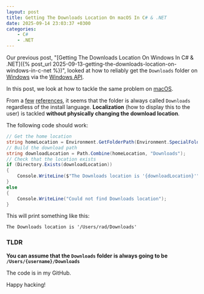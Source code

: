 ```yaml
---
layout: post
title: Getting The Downloads Location On macOS In C# & .NET
date: 2025-09-14 23:03:37 +0300
categories:
    - C#
    - .NET
---
```


Our previous post, "[Getting The Downloads Location On Windows In C# & .NET]({% post_url 2025-09-13-getting-the-downloads-location-on-windows-in-c-net %})", looked at how to reliably get the `Downloads` folder on [Windows](https://www.microsoft.com/en-us/windows) via the [Windows API](https://learn.microsoft.com/en-us/windows/win32/apiindex/windows-api-list).

In this post, we look at how to tackle the same problem on [macOS](https://www.apple.com/os/macos/).

From a [few](https://developer.apple.com/documentation/foundation/url/downloadsdirectory?utm_source=chatgpt.com) [references](https://apple.stackexchange.com/questions/316737/does-the-downloads-folder-always-exist), it seems that the folder is always called `Downloads` regardless of the install language. **Localization** (how to display this to the user) is tackled **without physically changing the download location**.

The following code should work:

```c#
// Get the home location
string homeLocation = Environment.GetFolderPath(Environment.SpecialFolder.UserProfile);
// Build the download path
string downloadLocation = Path.Combine(homeLocation, "Downloads");
// Check that the location exists
if (Directory.Exists(downloadLocation))
{
    Console.WriteLine($"The Downloads location is '{downloadLocation}'");
}
else
{
    Console.WriteLine("Could not find Downloads location");
}
```

This will print something like this:

```plaintext
The Downloads location is '/Users/rad/Downloads'
```

### TLDR

**You can assume that the `Downloads` folder is always going to be `/Users/{username}/Downloads`**

The code is in my GitHub.

Happy hacking!
